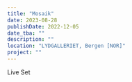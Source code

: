 ```yaml
---
title: "Mosaik"
date: 2023-08-28
publishDate: 2022-12-05
date_tba: ""
description: ""
location: "LYDGALLERIET, Bergen [NOR]"
project: ""
---
```

Live Set 
